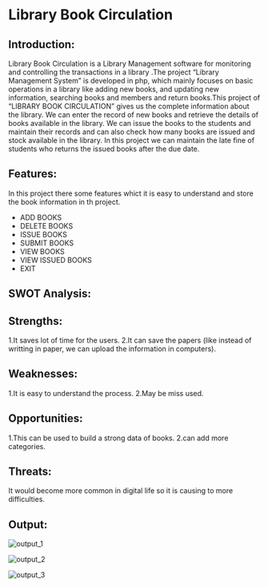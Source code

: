 <h1> Library Book Circulation </h1>

<h2> Introduction: </h2>

Library Book Circulation is a Library Management software for monitoring and controlling the transactions in a library .The project “Library Management System” is developed in php, which mainly focuses on basic operations in a library like adding new books, and updating new information, searching books and members and return books.This project of “LIBRARY BOOK CIRCULATION” gives us the complete information about the library. We can enter the record of new books and retrieve the details of books available in the library. We can issue the books to the students and maintain their records and can also check how many books are issued and stock available in the library. In this project we can maintain the late fine of students who returns the issued books after the due date.

<H2> Features: </h2>

In this project there some features whict it is easy to understand and store the book information in th project.

- ADD BOOKS
- DELETE BOOKS
- ISSUE BOOKS
- SUBMIT BOOKS
- VIEW BOOKS
- VIEW ISSUED BOOKS
- EXIT

<h2> SWOT Analysis: </h2>

<h2> Strengths: </h2>
1.It saves lot of time for the users. 
2.It can save the papers (like instead of writting in paper, we can upload the information in computers).

<h2> Weaknesses: </h2>
1.It is easy to understand the process. 
2.May be miss used.

<h2> Opportunities: </h2>
1.This can be used to build a strong data of books. 
2.can add more categories.

<h2> Threats: </h2>
It would become more common in digital life so it is causing to more difficulties.

<h2> Output: </h2>

![output_1](https://user-images.githubusercontent.com/101562643/161397233-cb96fc3a-ab10-41b0-92b0-da4f7db4807e.png)

![output_2](https://user-images.githubusercontent.com/101562643/161397247-c4b6ccb7-738e-4cf7-8509-fcd056a51a11.png)

![output_3](https://user-images.githubusercontent.com/101562643/161397178-3774a909-0635-4981-93ce-358ce4a9b935.png)
